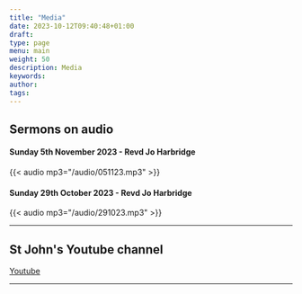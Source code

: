 ```yaml
---
title: "Media"
date: 2023-10-12T09:40:48+01:00
draft: 
type: page
menu: main
weight: 50
description: Media
keywords:
author: 
tags: 
---
```


## Sermons on audio 

#### Sunday 5th November 2023 - Revd Jo Harbridge

{{< audio mp3="/audio/051123.mp3" >}}

#### Sunday 29th October 2023 - Revd Jo Harbridge

{{< audio mp3="/audio/291023.mp3" >}}

---

## St John's Youtube channel

[Youtube](https://www.youtube.com/channel/UCh7jLJ0esHTVGjwZpf_mHAQ/videos?view=57)

---


